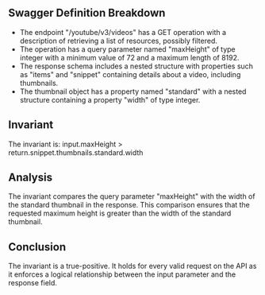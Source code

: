 ## Swagger Definition Breakdown
- The endpoint "/youtube/v3/videos" has a GET operation with a description of retrieving a list of resources, possibly filtered.
- The operation has a query parameter named "maxHeight" of type integer with a minimum value of 72 and a maximum length of 8192.
- The response schema includes a nested structure with properties such as "items" and "snippet" containing details about a video, including thumbnails.
- The thumbnail object has a property named "standard" with a nested structure containing a property "width" of type integer.

## Invariant
The invariant is: input.maxHeight > return.snippet.thumbnails.standard.width

## Analysis
The invariant compares the query parameter "maxHeight" with the width of the standard thumbnail in the response. This comparison ensures that the requested maximum height is greater than the width of the standard thumbnail.

## Conclusion
The invariant is a true-positive. It holds for every valid request on the API as it enforces a logical relationship between the input parameter and the response field.
